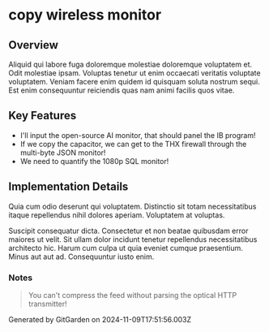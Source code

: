 # copy wireless monitor

## Overview
Aliquid qui labore fuga doloremque molestiae doloremque voluptatem et. Odit molestiae ipsam. Voluptas tenetur ut enim occaecati veritatis voluptate voluptatem. Veniam facere enim quidem id quisquam soluta nostrum sequi. Est enim consequuntur reiciendis quas nam animi facilis quos vitae.

## Key Features
- I'll input the open-source AI monitor, that should panel the IB program!
- If we copy the capacitor, we can get to the THX firewall through the multi-byte JSON monitor!
- We need to quantify the 1080p SQL monitor!

## Implementation Details
Quia cum odio deserunt qui voluptatem. Distinctio sit totam necessitatibus itaque repellendus nihil dolores aperiam. Voluptatem at voluptas.
 Suscipit consequatur dicta. Consectetur et non beatae quibusdam error maiores ut velit. Sit ullam dolor incidunt tenetur repellendus necessitatibus architecto hic. Harum cum culpa ut quia eveniet cumque praesentium. Minus aut aut ad. Consequuntur iusto enim.

### Notes
> You can't compress the feed without parsing the optical HTTP transmitter!

Generated by GitGarden on 2024-11-09T17:51:56.003Z